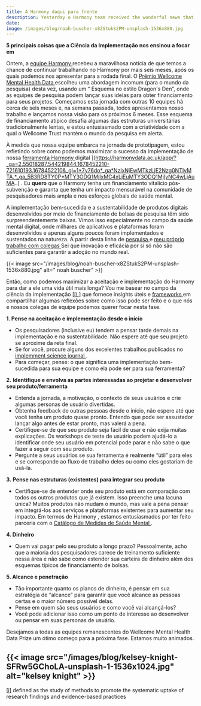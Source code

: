 ```yaml
---
title: A Harmony daqui para frente
description: Yesterday o Harmony team received the wonderful news that we are given the chance to continue working on Harmony for another six months, after which we c...
date:
image: /images/blog/noah-buscher-x8ZStukS2PM-unsplash-1536x880.jpg
---
```


**5 principais coisas que a Ciência da Implementação nos ensinou** **a focar em**

Ontem, a [ equipe Harmony ](https://harmonydata.ac.uk/team/) recebeu a maravilhosa notícia de que temos a chance de continuar trabalhando no Harmony por mais seis meses, após os quais podemos nos apresentar para a rodada final. O [ Prêmio Wellcome Mental Health Data ](https://wellcome.org/grant-funding/schemes/wellcome-mental-health-data-prize) escolheu uma abordagem incomum (para o mundo da pesquisa) desta vez, usando um “ Esquema no estilo Dragon's Den”, onde as equipes de pesquisa podem lançar suas ideias para obter financiamento para seus projetos. Começamos esta jornada com outras 10 equipes há cerca de seis meses e, na semana passada, todos apresentamos nosso trabalho e lançamos nossa visão para os próximos 6 meses. Esse esquema de financiamento atípico desafia algumas das estruturas universitárias tradicionalmente lentas, e estou entusiasmado com a criatividade com a qual o Wellcome Trust mantém o mundo da pesquisa em alerta.

À medida que nossa equipe embarca na jornada de prototipagem, estou refletindo sobre como podemos maximizar o sucesso da implementação de nossa [ ferramenta Harmony ](https://harmonydata.ac.uk/app/?_ga=2.55018287.544219844.1678452210-721610193.1678452210&_gl=1*7y76do*_ga*NzIxNjEwMTkzLjE2Nzg0NTIyMTA.*_ga_5B3RD8TY0P*MTY3ODQ1MjIxMC4xLjEuMTY3ODQ1MjIyNC4wLjAuMA..) digital ](https://harmonydata.ac.uk/app/?_ga=2.55018287.544219844.1678452210-721610193.1678452210&_gl=1*7y76do*_ga*NzIxNjEwMTkzLjE2Nzg0NTIyMTA.*_ga_5B3RD8TY0P*MTY3ODQ1MjIxMC4xLjEuMTY3ODQ1MjIyNC4wLjAuMA..) . Eu **quero** que o Harmony tenha um financiamento vitalício pós-subvenção e garanta que tenha um impacto mensurável na comunidade de pesquisadores mais ampla e nos esforços globais de saúde mental.

A implementação bem-sucedida e a sustentabilidade de produtos digitais desenvolvidos por meio de financiamento de bolsas de pesquisa têm sido surpreendentemente baixas. Vimos isso especialmente no campo da saúde mental digital, onde milhares de aplicativos e plataformas foram desenvolvidos e apenas alguns poucos foram implementados e sustentados na natureza. A partir desta linha de [ pesquisa ](https://www.psychiatrist.com/jcp/psychiatry/implementing-digital-mental-health-interventions/#ref16) e [ meu próprio trabalho com colegas ](https://www.jmir.org/2022/11/e40347) Sei que inovação e eficácia por si só não são suficientes para garantir a adoção no mundo real.

{{< image src="/images/blog/noah-buscher-x8ZStukS2PM-unsplash-1536x880.jpg" alt=" noah buscher" >}}

Então, como podemos maximizar a aceitação e implementação do Harmony para dar a ele uma vida útil mais longa? Vou me basear no campo da ciência da implementação [ [i\ ]](https://harmonydata.ac.uk/harmony-going-forward-5-things-implementation-science-has-taught-us-to-focus-on/#_edn1) que fornece insights úteis e [ frameworks ](https://implementationscience.biomedcentral.com/articles/10.1186/1748-5908-8-139#Abs1) em compartilhar algumas reflexões sobre como isso pode ser feito e o que nós e nossos colegas de equipe podemos querer focar nesta fase.

**1. Pense na aceitação e implementação desde o início**

- Os pesquisadores (inclusive eu) tendem a pensar tarde demais na implementação e na sustentabilidade. Não espere até que seu projeto se aproxime da reta final.
- Se for você, procure alguns dos excelentes trabalhos publicados no [ implemment science journal ](https://implementationscience.biomedcentral.com/articles/10.1186/1748-5908-1-1#additional-information) .
- Para começar, pense: o que significa uma implementação bem-sucedida para sua equipe e como ela pode ser para sua ferramenta?

**2.** **Identifique e envolva as partes interessadas ao projetar e desenvolver seu produto/ferramenta**

- Entenda a jornada, a motivação, o contexto de seus usuários e crie algumas personas de usuário divertidas.
- Obtenha feedback de outras pessoas desde o início, não espere até que você tenha um produto quase pronto. Entendo que pode ser assustador lançar algo antes de estar pronto, mas valerá a pena.
- Certifique-se de que seu produto seja fácil de usar e não exija muitas explicações. Os workshops de teste de usuário podem ajudá-lo a identificar onde seu usuário em potencial pode parar e não sabe o que fazer a seguir com seu produto.
- Pergunte a seus usuários se sua ferramenta é realmente “útil” para eles e se corresponde ao fluxo de trabalho deles ou como eles gostariam de usá-la.

**3.** **Pense nas estruturas (existentes) para integrar seu produto**

- Certifique-se de entender onde seu produto está em comparação com todos os outros produtos que já existem. Isso preenche uma lacuna única? Muitos produtos não mudam o mundo, mas vale a pena pensar em integrá-los aos serviços e plataformas existentes para aumentar seu impacto. Em termos de Harmony , estamos entusiasmados por ter feito parceria com o [ Catálogo de Medidas de Saúde Mental ](https://www.cataloguementalhealth.ac.uk/) .

**4. Dinheiro**

- Quem vai pagar pelo seu produto a longo prazo? Pessoalmente, acho que a maioria dos pesquisadores carece de treinamento suficiente nessa área e não sabe como estender sua carteira de dinheiro além dos esquemas típicos de financiamento de bolsas.

**5. Alcance e penetração**

- Tão importante quanto os planos de dinheiro, é pensar em sua estratégia de “alcance” para garantir que você alcance as pessoas certas e o maior número possível delas.
- Pense em quem são seus usuários e como você vai alcançá-los?
- Você pode adicionar isso como um ponto de interesse ao desenvolver ou pensar em suas personas de usuário.



Desejamos a todas as equipes remanescentes do Wellcome Mental Health Data Prize um ótimo começo para a próxima fase. Estamos muito animados.

{{< image src="/images/blog/kelsey-knight-SFRw5GChoLA-unsplash-1-1536x1024.jpg" alt="kelsey knight" >}}
------

[[i\]](https://harmonydata.ac.uk/harmony-going-forward-5-things-implementation-science-has-taught-us-to-focus-on/#_ednref1) defined as the study of methods to promote the systematic uptake of research findings and evidence-based practices

